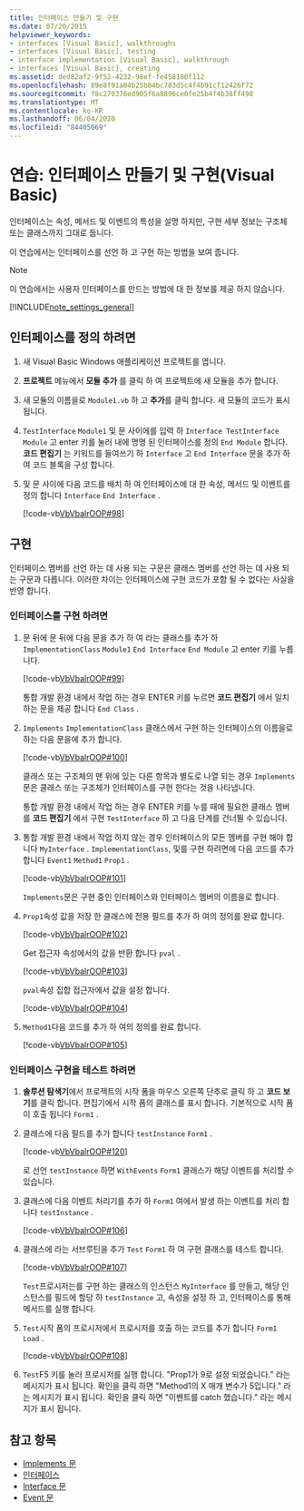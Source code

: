 ```yaml
---
title: 인터페이스 만들기 및 구현
ms.date: 07/20/2015
helpviewer_keywords:
- interfaces [Visual Basic], walkthroughs
- interfaces [Visual Basic], testing
- interface implementation [Visual Basic], walkthrough
- interfaces [Visual Basic], creating
ms.assetid: ded82af2-9f52-4232-98ef-fe458180f112
ms.openlocfilehash: 89e8f91a04b25b84bc783d5c4f4b91cf12426f72
ms.sourcegitcommit: f8c270376ed905f6a8896ce0fe25b4f4b38ff498
ms.translationtype: MT
ms.contentlocale: ko-KR
ms.lasthandoff: 06/04/2020
ms.locfileid: "84405069"
---
```

# <a name="walkthrough-creating-and-implementing-interfaces-visual-basic"></a>연습: 인터페이스 만들기 및 구현(Visual Basic)

인터페이스는 속성, 메서드 및 이벤트의 특성을 설명 하지만, 구현 세부 정보는 구조체 또는 클래스까지 그대로 둡니다.  
  
 이 연습에서는 인터페이스를 선언 하 고 구현 하는 방법을 보여 줍니다.  
  
> [!NOTE]
> 이 연습에서는 사용자 인터페이스를 만드는 방법에 대 한 정보를 제공 하지 않습니다.  
  
[!INCLUDE[note_settings_general](~/includes/note-settings-general-md.md)]  
  
## <a name="to-define-an-interface"></a>인터페이스를 정의 하려면
  
1. 새 Visual Basic Windows 애플리케이션 프로젝트를 엽니다.  
  
2. **프로젝트** 메뉴에서 **모듈 추가** 를 클릭 하 여 프로젝트에 새 모듈을 추가 합니다.  
  
3. 새 모듈의 이름을로 `Module1.vb` 하 고 **추가**를 클릭 합니다. 새 모듈의 코드가 표시 됩니다.  
  
4. `TestInterface` `Module1` 및 문 사이에를 입력 하 `Interface TestInterface` `Module` 고 enter 키를 눌러 내에 명명 된 인터페이스를 정의 `End Module` 합니다. **코드 편집기** 는 키워드를 들여쓰기 하 `Interface` 고 `End Interface` 문을 추가 하 여 코드 블록을 구성 합니다.  
  
5. 및 문 사이에 다음 코드를 배치 하 여 인터페이스에 대 한 속성, 메서드 및 이벤트를 정의 합니다 `Interface` `End Interface` .  
  
     [!code-vb[VbVbalrOOP#98](~/samples/snippets/visualbasic/VS_Snippets_VBCSharp/VbVbalrOOP/VB/OOP.vb#98)]
  
## <a name="implementation"></a>구현

 인터페이스 멤버를 선언 하는 데 사용 되는 구문은 클래스 멤버를 선언 하는 데 사용 되는 구문과 다릅니다. 이러한 차이는 인터페이스에 구현 코드가 포함 될 수 없다는 사실을 반영 합니다.  
  
### <a name="to-implement-the-interface"></a>인터페이스를 구현 하려면
  
1. 문 뒤에 문 뒤에 다음 문을 추가 하 여 라는 클래스를 추가 하 `ImplementationClass` `Module1` `End Interface` `End Module` 고 enter 키를 누릅니다.  
  
     [!code-vb[VbVbalrOOP#99](~/samples/snippets/visualbasic/VS_Snippets_VBCSharp/VbVbalrOOP/VB/OOP.vb#99)]
  
     통합 개발 환경 내에서 작업 하는 경우 ENTER 키를 누르면 **코드 편집기** 에서 일치 하는 문을 제공 합니다 `End Class` .  
  
2. `Implements` `ImplementationClass` 클래스에서 구현 하는 인터페이스의 이름을로 하는 다음 문을에 추가 합니다.  
  
     [!code-vb[VbVbalrOOP#100](~/samples/snippets/visualbasic/VS_Snippets_VBCSharp/VbVbalrOOP/VB/OOP.vb#100)]
  
     클래스 또는 구조체의 맨 위에 있는 다른 항목과 별도로 나열 되는 경우 `Implements` 문은 클래스 또는 구조체가 인터페이스를 구현 한다는 것을 나타냅니다.  
  
     통합 개발 환경 내에서 작업 하는 경우 ENTER 키를 누를 때에 필요한 클래스 멤버를 **코드 편집기** 에서 구현 `TestInterface` 하 고 다음 단계를 건너뛸 수 있습니다.  
  
3. 통합 개발 환경 내에서 작업 하지 않는 경우 인터페이스의 모든 멤버를 구현 해야 합니다 `MyInterface` . `ImplementationClass`, 및를 구현 하려면에 다음 코드를 추가 합니다 `Event1` `Method1` `Prop1` .  
  
     [!code-vb[VbVbalrOOP#101](~/samples/snippets/visualbasic/VS_Snippets_VBCSharp/VbVbalrOOP/VB/OOP.vb#101)]
  
     `Implements`문은 구현 중인 인터페이스와 인터페이스 멤버의 이름을로 합니다.  
  
4. `Prop1`속성 값을 저장 한 클래스에 전용 필드를 추가 하 여의 정의를 완료 합니다.  
  
     [!code-vb[VbVbalrOOP#102](~/samples/snippets/visualbasic/VS_Snippets_VBCSharp/VbVbalrOOP/VB/OOP.vb#102)]
  
     Get 접근자 속성에서의 값을 반환 합니다 `pval` .  
  
     [!code-vb[VbVbalrOOP#103](~/samples/snippets/visualbasic/VS_Snippets_VBCSharp/VbVbalrOOP/VB/OOP.vb#103)]
  
     `pval`속성 집합 접근자에서 값을 설정 합니다.  
  
     [!code-vb[VbVbalrOOP#104](~/samples/snippets/visualbasic/VS_Snippets_VBCSharp/VbVbalrOOP/VB/OOP.vb#104)]
  
5. `Method1`다음 코드를 추가 하 여의 정의를 완료 합니다.  
  
     [!code-vb[VbVbalrOOP#105](~/samples/snippets/visualbasic/VS_Snippets_VBCSharp/VbVbalrOOP/VB/OOP.vb#105)]
  
### <a name="to-test-the-implementation-of-the-interface"></a>인터페이스 구현을 테스트 하려면
  
1. **솔루션 탐색기**에서 프로젝트의 시작 폼을 마우스 오른쪽 단추로 클릭 하 고 **코드 보기**를 클릭 합니다. 편집기에서 시작 폼의 클래스를 표시 합니다. 기본적으로 시작 폼이 호출 됩니다 `Form1` .  
  
2. 클래스에 다음 필드를 추가 합니다 `testInstance` `Form1` .  
  
     [!code-vb[VbVbalrOOP#120](~/samples/snippets/visualbasic/VS_Snippets_VBCSharp/VbVbalrOOP/VB/OOP.vb#120)]
  
     로 선언 `testInstance` 하면 `WithEvents` `Form1` 클래스가 해당 이벤트를 처리할 수 있습니다.  
  
3. 클래스에 다음 이벤트 처리기를 추가 하 `Form1` 여에서 발생 하는 이벤트를 처리 합니다 `testInstance` .  
  
     [!code-vb[VbVbalrOOP#106](~/samples/snippets/visualbasic/VS_Snippets_VBCSharp/VbVbalrOOP/VB/OOP.vb#106)]
  
4. 클래스에 라는 서브루틴을 추가 `Test` `Form1` 하 여 구현 클래스를 테스트 합니다.  
  
     [!code-vb[VbVbalrOOP#107](~/samples/snippets/visualbasic/VS_Snippets_VBCSharp/VbVbalrOOP/VB/OOP.vb#107)]
  
     `Test`프로시저는를 구현 하는 클래스의 인스턴스 `MyInterface` 를 만들고, 해당 인스턴스를 필드에 할당 하 `testInstance` 고, 속성을 설정 하 고, 인터페이스를 통해 메서드를 실행 합니다.  
  
5. `Test`시작 폼의 프로시저에서 프로시저를 호출 하는 코드를 추가 합니다 `Form1 Load` .  
  
     [!code-vb[VbVbalrOOP#108](~/samples/snippets/visualbasic/VS_Snippets_VBCSharp/VbVbalrOOP/VB/OOP.vb#108)]
  
6. `Test`F5 키를 눌러 프로시저를 실행 합니다. "Prop1가 9로 설정 되었습니다." 라는 메시지가 표시 됩니다. 확인을 클릭 하면 "Method1의 X 매개 변수가 5입니다." 라는 메시지가 표시 됩니다. 확인을 클릭 하면 "이벤트를 catch 했습니다." 라는 메시지가 표시 됩니다.  
  
## <a name="see-also"></a>참고 항목

- [Implements 문](../../../language-reference/statements/implements-statement.md)
- [인터페이스](index.md)
- [Interface 문](../../../language-reference/statements/interface-statement.md)
- [Event 문](../../../language-reference/statements/event-statement.md)
